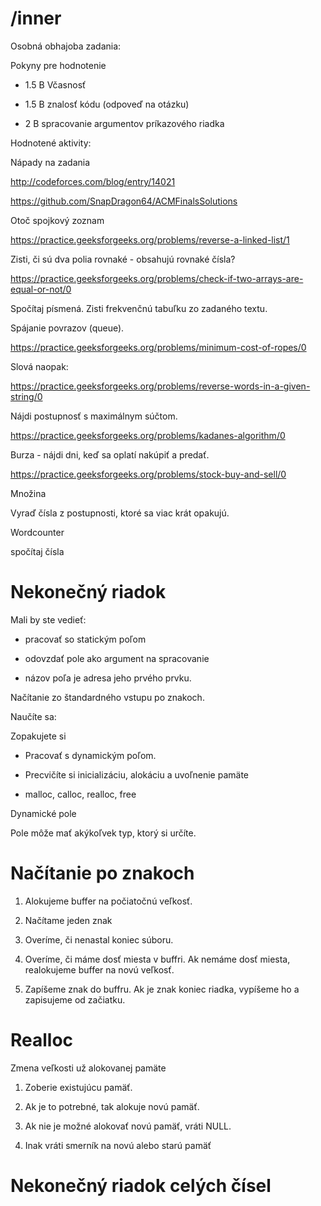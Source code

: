 # /inner

Osobná obhajoba zadania:

Pokyny pre hodnotenie

  - 1.5 B Včasnosť

  - 1.5 B znalosť kódu (odpoveď na otázku)

  - 2 B spracovanie argumentov príkazového riadka

Hodnotené aktivity:

Nápady na zadania

<http://codeforces.com/blog/entry/14021>

<https://github.com/SnapDragon64/ACMFinalsSolutions>

Otoč spojkový zoznam

<https://practice.geeksforgeeks.org/problems/reverse-a-linked-list/1>

Zisti, či sú dva polia rovnaké - obsahujú rovnaké čísla?

<https://practice.geeksforgeeks.org/problems/check-if-two-arrays-are-equal-or-not/0>

Spočítaj písmená. Zisti frekvenčnú tabuľku zo zadaného textu.

Spájanie povrazov (queue).

<https://practice.geeksforgeeks.org/problems/minimum-cost-of-ropes/0>

Slová naopak:

<https://practice.geeksforgeeks.org/problems/reverse-words-in-a-given-string/0>

Nájdi postupnosť s maximálnym súčtom.

<https://practice.geeksforgeeks.org/problems/kadanes-algorithm/0>

Burza - nájdi dni, keď sa oplatí nakúpiť a predať.

<https://practice.geeksforgeeks.org/problems/stock-buy-and-sell/0>

Množina

Vyraď čísla z postupnosti, ktoré sa viac krát opakujú.

Wordcounter

spočítaj čísla

# Nekonečný riadok

Mali by ste vedieť:

  - pracovať so statickým poľom

  - odovzdať pole ako argument na spracovanie

  - názov poľa je adresa jeho prvého prvku.

Načítanie zo štandardného vstupu po znakoch.

Naučíte sa:

<div class="tip">

<div class="title">

Zopakujete si

</div>

  - Pracovať s dynamickým poľom.

  - Precvičíte si inicializáciu, alokáciu a uvoľnenie pamäte

  - malloc, calloc, realloc, free

</div>

Dynamické pole

Pole môže mať akýkoľvek typ, ktorý si určíte.

# Načítanie po znakoch

1.  Alokujeme buffer na počiatočnú veľkosť.

2.  Načítame jeden znak

3.  Overíme, či nenastal koniec súboru.

4.  Overíme, či máme dosť miesta v buffri. Ak nemáme dosť miesta,
    realokujeme buffer na novú veľkosť.

5.  Zapíšeme znak do buffru. Ak je znak koniec riadka, vypíšeme ho a
    zapisujeme od začiatku.

# Realloc

Zmena veľkosti už alokovanej pamäte

1.  Zoberie existujúcu pamäť.

2.  Ak je to potrebné, tak alokuje novú pamäť.

3.  Ak nie je možné alokovať novú pamäť, vráti NULL.

4.  Inak vráti smerník na novú alebo starú pamäť

# Nekonečný riadok celých čísel
